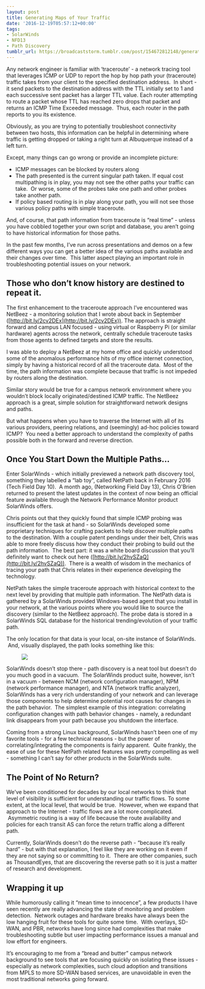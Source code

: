 ```yaml
---
layout: post
title: Generating Maps of Your Traffic
date: '2016-12-19T05:57:12+00:00'
tags:
- SolarWinds
- NFD13
- Path Discovery
tumblr_url: https://broadcaststorm.tumblr.com/post/154672812148/generating-maps-of-your-traffic
---
```

Any network engineer is familiar with ‘traceroute’ - a network tracing tool that leverages ICMP or UDP to report the hop by hop path your (traceroute) traffic takes from your client to the specified destination address. &nbsp;In short - it send packets to the destination address with the TTL initially set to 1 and each successive sent packet has a larger TTL value. Each router attempting to route a packet whose TTL has reached zero drops that packet and returns an ICMP Time Exceeded message. &nbsp;Thus, each router in the path reports to you its existence.

Obviously, as you are trying to potentially troubleshoot connectivity between two hosts, this information can be helpful in determining where traffic is getting dropped or taking a right turn at Albuquerque instead of a left turn.

Except, many things can go wrong or provide an incomplete picture:

- ICMP messages can be blocked by routers along  
- The path presented is the current singular path taken. If equal cost multipathing is in play, you may not see the other paths your traffic can take. &nbsp;Or worse, some of the probes take one path and other probes take another path.  
- If policy based routing is in play along your path, you will not see those various policy paths with simple traceroute.  

And, of course, that path information from traceroute is “real time” - unless you have cobbled together your own script and database, you aren’t going to have historical information for those paths.

In the past few months, I’ve run across presentations and demos on a few different ways you can get a better idea of the various paths available and their changes over time. &nbsp;This latter aspect playing an important role in troubleshooting potential issues on your network.

## Those who don’t know history are destined to repeat it.

The first enhancement to the traceroute approach I’ve encountered was NetBeez - a monitoring solution that I wrote about back in September ([http://bit.ly/2cv2DEx](http://bit.ly/2cv2DEx)). The approach is straight forward and campus LAN focused - using virtual or Raspberry Pi (or similar hardware) agents across the network, centrally schedule traceroute tasks from those agents to defined targets and store the results.

I was able to deploy a NetBeez at my home office and quickly understood some of the anomalous performance hits of my office internet connection, simply by having a historical record of all the traceroute data. &nbsp;Most of the time, the path information was complete because that traffic is not impeded by routers along the destination.

Similar story would be true for a campus network environment where you wouldn’t block locally originated/destined ICMP traffic. The NetBeez approach is a great, simple solution for straightforward network designs and paths.

But what happens when you have to traverse the Internet with all of its various providers, peering relations, and (seemingly) ad-hoc policies toward ICMP? &nbsp;You need a better approach to understand the complexity of paths possible both in the forward and reverse direction.

## Once You Start Down the Multiple Paths…

Enter SolarWinds - which initially previewed a network path discovery tool, something they labelled a “lab toy”, called NetPath back in February 2016 (Tech Field Day 10). &nbsp;A month ago, (Networking Field Day 13), Chris O'Brien returned to present the latest updates in the context of now being an official feature available through the Network Performance Monitor product SolarWinds offers.

Chris points out that they quickly found that simple ICMP probing was insufficient for the task at hand - so SolarWinds developed some proprietary techniques for crafting packets to help discover multiple paths to the destination. With a couple patent pendings under their belt, Chris was able to more freely discuss how they conduct their probing to build out the path information. &nbsp;The best part: it was a white board discussion that you’ll definitely want to check out here ([http://bit.ly/2hvSZaQ](http://bit.ly/2hvSZaQ)). &nbsp;There is a wealth of wisdom in the mechanics of tracing your path that Chris relates in their experience developing the technology.

NetPath takes the simple traceroute approach with historical context to the next level by providing that multiple path information. The NetPath data is gathered by a SolarWinds provided Windows-based agent that you install in your network, at the various points where you would like to source the discovery (similar to the NetBeez approach). The probe data is stored in a SolarWinds SQL database for the historical trending/evolution of your traffic path.

The only location for that data is your local, on-site instance of SolarWinds. &nbsp;And, visually displayed, the path looks something like this:

<figure class="tmblr-full" data-orig-height="558" data-orig-width="2736"><img src="https://64.media.tumblr.com/79946b04e040d25075904a84df1c5af1/tumblr_inline_oifhu2Kp6m1re93or_540.png" data-orig-height="558" data-orig-width="2736"></figure>

SolarWinds doesn’t stop there - path discovery is a neat tool but doesn’t do you much good in a vacuum. &nbsp;The SolarWinds product suite, however, isn’t in a vacuum - between NCM (network configuration manager), NPM (network performance manager), and NTA (network traffic analyzer), SolarWinds has a very rich understanding of your network and can leverage those components to help determine potential root causes for changes in the path behavior. &nbsp;The simplest example of this integration: correlating configuration changes with path behavior changes - namely, a redundant link disappears from your path because you shutdown the interface.

Coming from a strong Linux background, SolarWinds hasn’t been one of my favorite tools - for a few technical reasons - but the power of correlating/integrating the components is fairly apparent. &nbsp;Quite frankly, the ease of use for these NetPath related features was pretty compelling as well - something I can’t say for other products in the SolarWinds suite.

## The Point of No Return?

We’ve been conditioned for decades by our local networks to think that level of visibility is sufficient for understanding our traffic flows. To some extent, at the local level, that would be true. &nbsp;However, when we expand that approach to the Internet - traffic flows are a lot more complicated. &nbsp;Asymmetric routing is a way of life because the route availability and policies for each transit AS can force the return traffic along a different path.

Currently, SolarWinds doesn’t do the reverse path - “because it’s really hard” - but with that explanation, I feel like they are working on it even if they are not saying so or committing to it. &nbsp;There are other companies, such as ThousandEyes, that are discovering the reverse path so it is just a matter of research and development.

## Wrapping it up

While humorously calling it “mean time to innocence”, a few products I have seen recently are really advancing the state of monitoring and problem detection. &nbsp;Network outages and hardware breaks have always been the low hanging fruit for these tools for quite some time. &nbsp;With overlays, SD-WAN, and PBR, networks have long since had complexities that make troubleshooting subtle but user impacting performance issues a manual and low effort for engineers.

It’s encouraging to me from a “bread and butter” campus network background to see tools that are focusing quickly on isolating these issues - especially as network complexities, such cloud adoption and transitions from MPLS to more SD-WAN based services, are unavoidable in even the most traditional networks going forward.


